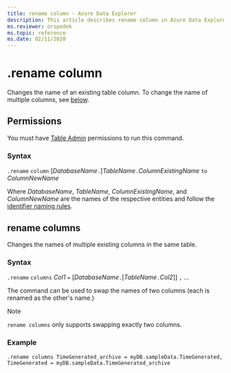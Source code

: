 ```yaml
---
title: rename column - Azure Data Explorer
description: This article describes rename column in Azure Data Explorer.
ms.reviewer: orspodek
ms.topic: reference
ms.date: 02/11/2020
---
```

# .rename column

Changes the name of an existing table column.
To change the name of multiple columns, see [below](#rename-columns).

## Permissions

You must have [Table Admin](../management/access-control/role-based-access-control.md) permissions to run this command.

### Syntax

`.rename` `column` [*DatabaseName*`.`]*TableName*`.`*ColumnExistingName* `to` *ColumnNewName*

Where *DatabaseName*, *TableName*, *ColumnExistingName*, and *ColumnNewName*
are the names of the respective entities and follow the [identifier naming rules](../query/schema-entities/entity-names.md).

## rename columns

Changes the names of multiple existing columns in the same table.

### Syntax

`.rename` `columns` *Col1* `=` [*DatabaseName*`.`[*TableName*`.`*Col2*]] `,` ...

The command can be used to swap the names of two columns (each is renamed as
the other's name.)

>[!NOTE]
>`rename columns` only supports swapping exactly two columns.

### Example

```kusto
.rename columns TimeGenerated_archive = myDB.sampleData.TimeGenerated, TimeGenerated = myDB.sampleData.TimeGenerated_archive
```
